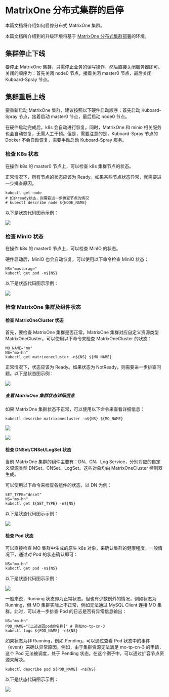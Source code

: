 # MatrixOne 分布式集群的启停

本篇文档将介绍如何启停分布式 MatrixOne 集群。

本篇文档所介绍到的升级环境将基于 [MatrixOne 分布式集群部署](deploy-MatrixOne-cluster.md)的环境。

## 集群停止下线

要停止 MatrixOne 集群，只需停止业务的读写操作，然后直接关闭服务器即可。关闭的顺序为：首先关闭 node0 节点，接着关闭 master0 节点，最后关闭 Kuboard-Spray 节点。

## 集群重启上线

要重新启动 MatrixOne 集群，建议按照以下硬件启动顺序：首先启动 Kuboard-Spray 节点，接着启动 master0 节点，最后启动 node0 节点。

在硬件启动完成后，k8s 会自动进行恢复。同时，MatrixOne 和 minio 相关服务也会自动恢复，无需人工干预。但是，需要注意的是，Kuboard-Spray 节点的 Docker 不会自动恢复，需要手动启动 Kuboard-Spray 服务。

### 检查 K8s 状态

在操作 k8s 的 master0 节点上，可以检查 k8s 集群节点的状态。

正常情况下，所有节点的状态应该为 Ready。如果某些节点状态异常，就需要进一步排查原因。

```
kubectl get node
# 如非ready状态，则需要进一步排查节点的情况
# kubectl describe node ${NODE_NAME}
```

以下是状态代码图示示例：

![](https://github.com/matrixorigin/artwork/blob/main/docs/deploy/start-stop-1.png?raw=true)

### 检查 MinIO 状态

在操作 k8s 的 master0 节点上，可以检查 MinIO 的状态。

硬件启动后，MinIO 也会自动恢复，可以使用以下命令检查 MinIO 状态：

```
NS="mostorage"
kubectl get pod -n${NS}
```

以下是状态代码图示示例：

![](https://github.com/matrixorigin/artwork/blob/main/docs/deploy/start-stop-2.png?raw=true)

### 检查 MatrixOne 集群及组件状态

#### 检查 MatrixOneCluster 状态

首先，要检查 MatrixOne 集群是否正常。MatrixOne 集群对应自定义资源类型 MatrixOneCluster。可以使用以下命令来检查 MatrixOneCluster 的状态：

```
MO_NAME="mo"
NS="mo-hn"
kubectl get matrixonecluster -n${NS} ${MO_NAME}
```

正常情况下，状态应该为 Ready。如果状态为 NotReady，则需要进一步排查问题。以下是状态图示例：

![](https://github.com/matrixorigin/artwork/blob/main/docs/deploy/start-stop-3.png?raw=true)

##### 查看 MatrixOne 集群状态详细信息

如果 MatrixOne 集群状态不正常，可以使用以下命令来查看详细信息：

```
kubectl describe matrixonecluster -n${NS} ${MO_NAME}
```

![](https://github.com/matrixorigin/artwork/blob/main/docs/deploy/start-stop-4.png?raw=true)

![](https://github.com/matrixorigin/artwork/blob/main/docs/deploy/start-stop-5.png?raw=true)

#### 检查 DNSet/CNSet/LogSet 状态

当前 MatrixOne 集群的组件主要有：DN、CN、Log Service，分别对应的自定义资源类型 DNSet、CNSet、LogSet。这些对象均由 MatrixOneCluster 控制器生成。

可以使用以下命令来检查各组件的状态，以 DN 为例：

```
SET_TYPE="dnset"
NS="mo-hn"
kubectl get ${SET_TYPE} -n${NS}
```

以下是状态代码图示示例：

![](https://github.com/matrixorigin/artwork/blob/main/docs/deploy/start-stop-6.png?raw=true)

#### 检查 Pod 状态

可以直接检查 MO 集群中生成的原生 k8s 对象，来确认集群的健康程度。一般情况下，通过对 Pod 的状态确认即可：

```
NS="mo-hn"
kubectl get pod -n${NS}
```

以下是状态代码图示示例：

![](https://github.com/matrixorigin/artwork/blob/main/docs/deploy/start-stop-7.png?raw=true)

一般来说，Running 状态即为正常状态。但也有少数例外的情况，例如状态为 Running，但 MO 集群实际上不正常，例如无法通过 MySQL Client 连接 MO 集群。此时，可以进一步排查 Pod 的日志是否有异常信息输出：

```
NS="mo-hn"
POD_NAME="[上述返回pod的名称]" # 例如mo-tp-cn-3
kubectl logs ${POD_NAME} -n${NS}
```

如果状态为非 Running，例如 Pending，可以通过查看 Pod 状态中的事件（event）来确认异常原因。例如，由于集群资源无法满足 mo-tp-cn-3 的申请，这个 Pod 无法被调度，处于 Pending 状态。在这个例子中，可以通过扩容节点资源来解决。

```
kubectl describe pod ${POD_NAME} -n${NS}
```

以下是状态代码图示示例：

![](https://github.com/matrixorigin/artwork/blob/main/docs/deploy/start-stop-8.png?raw=true)
